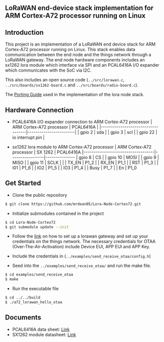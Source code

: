 <h2> LoRaWAN end-device stack implementation for ARM Cortex-A72 processor running on Linux <h2>

## Introduction

This project is an implementation of a LoRaWAN end device stack for ARM Cortex-A72 processor running on Linux. This stack enables data communication between the end node and the things network through a LoRaWAN gateway. The end node hardware components includes an sx1262 lora module which interface via SPI and an PCAL6416A I/O expander which communicates with the SoC via I2C.

This also includes an open source code (`../src/lorawan.c`, `../src/boards/sx1262-board.c` and `../src/boards/radio-board.c`).

The [Porting Guide](https://stackforce.github.io/LoRaMac-doc/LoRaMac-doc-v4.7.0/_p_o_r_t_i_n_g__g_u_i_d_e.html) used in the implementation of the lora node stack.


## Hardware Connection
- PCAL6416A I/O expander connection to ARM Cortex-A72 processor
| ARM Cortex-A72 processor           | PCAL6416A              |
|------------------------------------|------------------------|
| gpio 2                             | sda                    |
| gpio 3                             | scl                    |
| gpio 22                            | io interrupt pin       |


- sx1262 lora module to ARM Cortex-A72 processor
| ARM Cortex-A72 processor           | SX 1262         | PCAL6416A 
|------------------------------------|-----------------|---------------
| gpio 8                             | CS              |
| gpio 10                            | MOSI            |
| gpio 9                             | MISO            |
| gpio 11                            | SCLK            |
|                                    | TX_EN           | P1_2
|                                    | RX_EN           | P1_1
|                                    | RST             | P1_3
|                                    | I01             | P1_6
|                                    | IO2             | P1_5
|                                    | IO3             | P1_4
|                                    | Busy            | P1_7
|                                    | En              | P1_0 

##  Get Started
- Clone the public repository

```bash
$ git clone https://github.com/mrdean05/Lora-Node-Cortex72.git
```

- Initialize submodules contained in the project
```bash
$ cd Lora-Node-Cortex72
$ git submodule update --init
```

- Follow the [link](https://www.waveshare.com/wiki/SX1302_LoRaWAN_Gateway_HAT) on how to set up a lorawan gateway and set up your credentials on the things network. The necessary credentials for OTAA (Over-The-Air-Activation) include Device EUI, APP EUI  and APP Key. 

- Include the credentials in (`../examples/send_receive_otaa/config.h`)

- Seed into the `../examples/send_receive_otaa/` and run the make file. 
```bash
$ cd examples/send_receive_otaa
$ make
```
- Run the executable file
```bash 
$ cd ../../build
$ ./a72_lorawan_hello_otaa
```

## Documents
- PCAL6416A data sheet: [Link](https://www.nxp.com/docs/en/data-sheet/PCAL6416A.pdf)
- SX1262 module datasheet: [Link](https://www.mouser.com/datasheet/2/761/DS_SX1261-2_V1.1-1307803.pdf)

